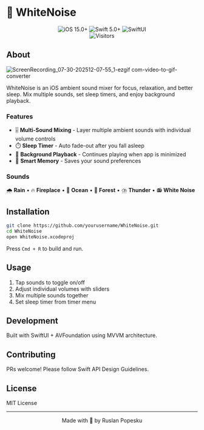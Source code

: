 # 🎵 WhiteNoise

<div align="center">
  <img src="https://img.shields.io/badge/iOS-15.0+-000000?style=flat-square&logo=apple&logoColor=white" alt="iOS 15.0+">
  <img src="https://img.shields.io/badge/Swift-5.0+-FA7343?style=flat-square&logo=swift&logoColor=white" alt="Swift 5.0+">
  <img src="https://img.shields.io/badge/SwiftUI-blue?style=flat-square&logo=swift&logoColor=white" alt="SwiftUI">
  <br>
  <img src="https://visitor-badge.laobi.icu/badge?page_id=ruslanpopesku.whitenoise" alt="Visitors">
</div>

## About

![ScreenRecording_07-30-202512-07-55_1-ezgif com-video-to-gif-converter](https://github.com/user-attachments/assets/114063c8-1fe3-478c-b676-247698841ed7)

WhiteNoise is an iOS ambient sound mixer for focus, relaxation, and better sleep. Mix multiple sounds, set sleep timers, and enjoy background playback.

### Features

- 🎚️ **Multi-Sound Mixing** - Layer multiple ambient sounds with individual volume controls
- ⏱️ **Sleep Timer** - Auto fade-out after you fall asleep
- 🌙 **Background Playback** - Continues playing when app is minimized
- 💾 **Smart Memory** - Saves your sound preferences

### Sounds

🌧️ **Rain** • 🔥 **Fireplace** • 🌊 **Ocean** • 🌲 **Forest** • ⛈️ **Thunder** • 📻 **White Noise**

## Installation

```bash
git clone https://github.com/yourusername/WhiteNoise.git
cd WhiteNoise
open WhiteNoise.xcodeproj
```

Press `Cmd + R` to build and run.

## Usage

1. Tap sounds to toggle on/off
2. Adjust individual volumes with sliders
3. Mix multiple sounds together
4. Set sleep timer from timer menu

## Development

Built with SwiftUI + AVFoundation using MVVM architecture.

## Contributing

PRs welcome! Please follow Swift API Design Guidelines.

## License

MIT License

---

<div align="center">
  <p>Made with 🎵 by Ruslan Popesku</p>
</div>

